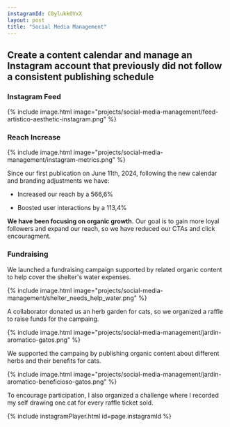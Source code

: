 ```yaml
---
instagramId: C8ylukkOVxX
layout: post
title: "Social Media Management"
---
```


## Create a content calendar and manage an Instagram account that previously did not follow a consistent publishing schedule

### Instagram Feed

{% include image.html image="projects/social-media-management/feed-artistico-aesthetic-instagram.png" %}

### Reach Increase

{% include image.html image="projects/social-media-management/instagram-metrics.png" %}

Since our first publication on June 11th, 2024, following the new calendar and branding adjustments we have:

- Increased our reach by a 566,6%

- Boosted user interactions by a 113,4%

**We have been focusing on organic growth.**
Our goal is to gain more loyal followers and expand our reach, so we have reduced our CTAs and click encouragment.

### Fundraising

We launched a fundraising campaign supported by related organic content to help cover the shelter's water expenses.

{% include image.html image="projects/social-media-management/shelter_needs_help_water.png" %}

A collaborator donated us an herb garden for cats, so we organized a raffle to raise funds for the campaing.

{% include image.html image="projects/social-media-management/jardin-aromatico-gatos.png" %}

We supported the campaing by publishing organic content about different herbs and their benefits for cats.

{% include image.html image="projects/social-media-management/jardin-aromatico-beneficioso-gatos.png" %}

To encourage participation, I also organized a challenge where I recorded my self drawing one cat for every raffle ticket sold.

{% include instagramPlayer.html id=page.instagramId %}
